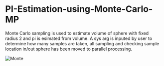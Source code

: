 # PI-Estimation-using-Monte-Carlo-MP
Monte Carlo sampling is used to estimate volume of sphere with fixed radius 2 and pi is esimated from volume. A sys arg is inputed by user to determine how many samples are taken, all sampling and checking sample location in/out sphere has been moved to parallel processing. 

![Monte](https://user-images.githubusercontent.com/106636917/198886074-bcd040c1-4f03-4452-bdba-e5f930816e33.JPG)
